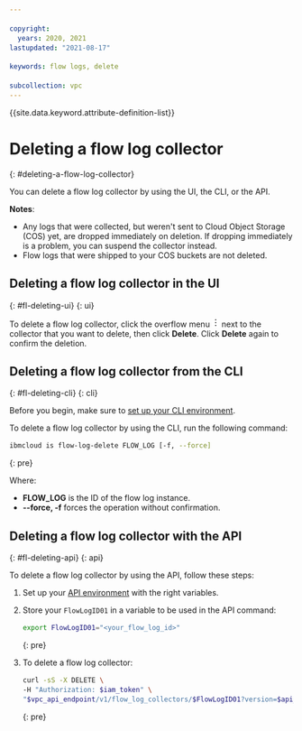 ```yaml
---

copyright:
  years: 2020, 2021
lastupdated: "2021-08-17"

keywords: flow logs, delete

subcollection: vpc
---
```


{{site.data.keyword.attribute-definition-list}}

# Deleting a flow log collector
{: #deleting-a-flow-log-collector}

You can delete a flow log collector by using the UI, the CLI, or the API.

**Notes**:

* Any logs that were collected, but weren't sent to Cloud Object Storage (COS) yet, are dropped immediately on deletion. If dropping immediately is a problem, you can suspend the collector instead.
* Flow logs that were shipped to your COS buckets are not deleted.

## Deleting a flow log collector in the UI
{: #fl-deleting-ui}
{: ui}

To delete a flow log collector, click the overflow menu ![overflow menu](images/overflow.png) next to the collector that you want to delete, then click **Delete**. Click **Delete** again to confirm the deletion.

## Deleting a flow log collector from the CLI
{: #fl-deleting-cli}
{: cli}

Before you begin, make sure to [set up your CLI environment](/docs/vpc?topic=vpc-infrastructure-cli-plugin-vpc-reference).

To delete a flow log collector by using the CLI, run the following command:

```sh
ibmcloud is flow-log-delete FLOW_LOG [-f, --force]
```
{: pre}

Where:

- **FLOW_LOG** is the ID of the flow log instance.
- **--force, -f** forces the operation without confirmation.

## Deleting a flow log collector with the API
{: #fl-deleting-api}
{: api}

To delete a flow log collector by using the API, follow these steps:

1. Set up your [API environment](/docs/vpc?topic=vpc-set-up-environment#api-prerequisites-setup) with the right variables.
1. Store your `FlowLogID01` in a variable to be used in the API command:

   ```sh
   export FlowLogID01="<your_flow_log_id>"
   ```
   {: pre}
   
1. To delete a flow log collector:

   ```sh
   curl -sS -X DELETE \
   -H "Authorization: $iam_token" \
   "$vpc_api_endpoint/v1/flow_log_collectors/$FlowLogID01?version=$api_version&generation=2" | jq
   ```
   {: pre}
